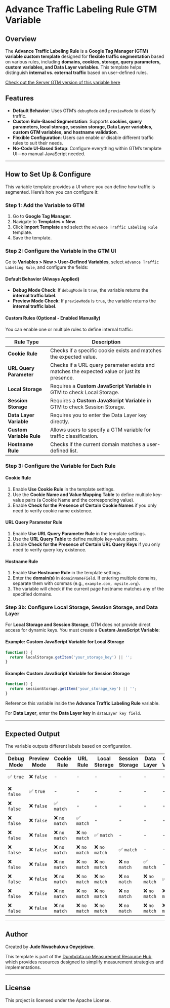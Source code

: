 # Advance Traffic Labeling Rule GTM Variable

## Overview
The **Advance Traffic Labeling Rule** is a **Google Tag Manager (GTM) variable custom template** designed for **flexible traffic segmentation** based on various rules, including **domains, cookies, storage, query parameters, custom variables, and Data Layer variables**. This template helps distinguish **internal vs. external traffic** based on user-defined rules.

[Check out the Server GTM version of this variable here](https://github.com/Jude-Nwachukwu/sgtm-advance-traffic-labeling-rule)


## Features
- **Default Behavior**: Uses GTM’s `debugMode` and `previewMode` to classify traffic.  
- **Custom Rule-Based Segmentation**: Supports **cookies, query parameters, local storage, session storage, Data Layer variables, custom GTM variables, and hostname validation**.  
- **Flexible Configuration**: Users can enable or disable different traffic rules to suit their needs.  
- **No-Code UI-Based Setup**: Configure everything within GTM’s template UI—no manual JavaScript needed.

---

## How to Set Up & Configure
This variable template provides a UI where you can define how traffic is segmented. Here’s how you can configure it:

### **Step 1: Add the Variable to GTM**
1. Go to **Google Tag Manager**.
2. Navigate to **Templates > New**.
3. Click **Import Template** and select the `Advance Traffic Labeling Rule` template.
4. Save the template.

### **Step 2: Configure the Variable in the GTM UI**
Go to **Variables > New > User-Defined Variables**, select `Advance Traffic Labeling Rule`, and configure the fields:

#### **Default Behavior (Always Applied)**
- **Debug Mode Check**: If `debugMode` is `true`, the variable returns the **internal traffic label**.
- **Preview Mode Check**: If `previewMode` is `true`, the variable returns the **internal traffic label**.

#### **Custom Rules (Optional - Enabled Manually)**
You can enable one or multiple rules to define internal traffic:

| Rule Type                | Description |
|-------------------------|-------------|
| **Cookie Rule**         | Checks if a specific cookie exists and matches the expected value. |
| **URL Query Parameter** | Checks if a URL query parameter exists and matches the expected value or just its presence. |
| **Local Storage**       | Requires a **Custom JavaScript Variable** in GTM to check Local Storage. |
| **Session Storage**     | Requires a **Custom JavaScript Variable** in GTM to check Session Storage. |
| **Data Layer Variable** | Requires you to enter the Data Layer key directly. |
| **Custom Variable Rule** | Allows users to specify a GTM variable for traffic classification. |
| **Hostname Rule**       | Checks if the current domain matches a user-defined list. |

### **Step 3: Configure the Variable for Each Rule**

#### **Cookie Rule**
1. Enable **Use Cookie Rule** in the template settings.
2. Use the **Cookie Name and Value Mapping Table** to define multiple key-value pairs (a Cookie Name and the corresponding value).
3. Enable **Check for the Presence of Certain Cookie Names** if you only need to verify cookie name existence.

#### **URL Query Parameter Rule**
1. Enable **Use URL Query Parameter Rule** in the template settings.
2. Use the **URL Query Table** to define multiple key-value pairs.
3. Enable **Check for the Presence of Certain URL Query Keys** if you only need to verify query key existence.

#### **Hostname Rule**
1. Enable **Use Hostname Rule** in the template settings.
2. Enter the **domain(s)** in `domainNameField`. If entering multiple domains, separate them with commas (e.g., `example.com, mysite.org`).
3. The variable will check if the current page hostname matches any of the specified domains.

### **Step 3b: Configure Local Storage, Session Storage, and Data Layer**
For **Local Storage and Session Storage**, GTM does not provide direct access for dynamic keys. You must create a **Custom JavaScript Variable**:

#### **Example: Custom JavaScript Variable for Local Storage**
```javascript
function() {
  return localStorage.getItem('your_storage_key') || '';
}
```

#### **Example: Custom JavaScript Variable for Session Storage**
```javascript
function() {
  return sessionStorage.getItem('your_storage_key') || '';
}
```
Reference this variable inside the **Advance Traffic Labeling Rule** variable.

For **Data Layer**, enter the **Data Layer key** in `dataLayer key field`.

---

## Expected Output
The variable outputs different labels based on configuration.

| Debug Mode | Preview Mode | Cookie Rule | URL Rule | Local Storage | Session Storage | Data Layer | Custom Variable | Hostname | Output Label |
|------------|-------------|-------------|----------|--------------|----------------|------------|----------------|----------|--------------|
| ✅ `true`  | ❌ `false`  | -           | -        | -            | -              | -          | -              | -        | Internal Label |
| ❌ `false` | ✅ `true`   | -           | -        | -            | -              | -          | -              | -        | Internal Label |
| ❌ `false` | ❌ `false`  | ✅ `match`  | -        | -            | -              | -          | -              | -        | Internal Label |
| ❌ `false` | ❌ `false`  | ❌ `no match` | ✅ `match` | - | - | - | - | - | Internal Label |
| ❌ `false` | ❌ `false`  | ❌ `no match` | ❌ `no match` | ✅ `match` | - | - | - | - | Internal Label |
| ❌ `false` | ❌ `false`  | ❌ `no match` | ❌ `no match` | ❌ `no match` | ✅ `match` | - | - | - | Internal Label |
| ❌ `false` | ❌ `false`  | ❌ `no match` | ❌ `no match` | ❌ `no match` | ❌ `no match` | ✅ `match` | - | - | Internal Label |
| ❌ `false` | ❌ `false`  | ❌ `no match` | ❌ `no match` | ❌ `no match` | ❌ `no match` | ❌ `no match` | ✅ `match` | - | Internal Label |
| ❌ `false` | ❌ `false`  | ❌ `no match` | ❌ `no match` | ❌ `no match` | ❌ `no match` | ❌ `no match` | ❌ `no match` | ✅ `match` | Internal Label |
| ❌ `false` | ❌ `false`  | ❌ `no match` | ❌ `no match` | ❌ `no match` | ❌ `no match` | ❌ `no match` | ❌ `no match` | ❌ `no match` | External Label |

---

## Author

Created by **Jude Nwachukwu Onyejekwe**.

This template is part of the [Dumbdata.co Measurement Resource Hub](https://dumbdata.co), which provides resources designed to simplify measurement strategies and implementations.

---
## License
This project is licensed under the Apache License.
